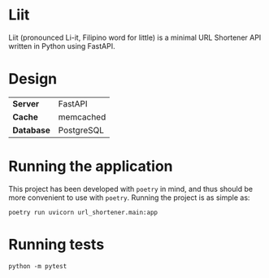 # Liit 

Liit (pronounced Li-it, Filipino word for little) is a minimal URL Shortener API written in Python using FastAPI.


# Design
|               |            |
|---------------|------------|
| **Server**    | FastAPI    |
| **Cache**     | memcached  |
| **Database**  | PostgreSQL |

# Running the application 
This project has been developed with `poetry` in mind, and thus should be more convenient to use with `poetry`.
Running the project is as simple as:
```
poetry run uvicorn url_shortener.main:app
```

# Running tests
```
python -m pytest
```